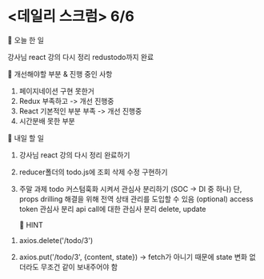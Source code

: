 # <데일리 스크럼> 6/6

📕 오늘 한 일

강사님 react 강의 다시 정리 redustodo까지 완료

📕 개선해야할 부분 & 진행 중인 사항

1. 페이지네이션 구현 못한거
2. Redux 부족하고 -> 개선 진행중
3. React 기본적인 부분 부족 -> 개선 진행중
4. 시간분배 못한 부분

📕 내일 할 일
1. 강사님 react 강의 다시 정리 완료하기
2. reducer폴더의 todo.js에 조회 삭제 수정 구현하기
3. 주말 과제 
todo 커스텀훅화 시켜서 관심사 분리하기 (SOC -> DI 중 하나)
단, props drilling 해결을 위해 전역 상태 관리를 도입할 수 있음 (optional)
access token 관심사 분리
api call에 대한 관심사 분리
delete, update

   📌 HINT
1) axios.delete('/todo/3')

2) axios.put('/todo/3', {content, state}) -> fetch가 아니기 때문에 state 변화 없더라도 무조건 같이 보내주어야 함

